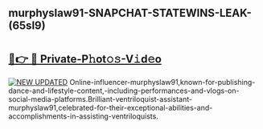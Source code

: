 ## murphyslaw91-SNAPCHAT-STATEWINS-LEAK-(65sl9)


# <h2><a href="https://mediaupload.pro?-20M">🔗👉 🔴 Private-P𝚑ot𝚘𝚜-V𝚒d𝚎o</a></h2>

[![NEW UPDATED](https://i.imgur.com/0qMVB7G.gif)](https://mediaupload.pro?-20M)
Online-influencer-murphyslaw91,known-for-publishing-dance-and-lifestyle-content,-including-performances-and-vlogs-on-social-media-platforms.Brilliant-ventriloquist-assistant-murphyslaw91,celebrated-for-their-exceptional-abilities-and-accomplishments-in-assisting-ventriloquists.  